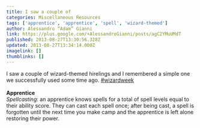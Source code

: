 ```yaml
---
title: I saw a couple of
categories: Miscellaneous Resources
tags: ['apprentice', 'apprentice', 'spell', 'wizard-themed']
author: Alessandro “Adam” Gianni
link: https://plus.google.com/+AlessandroGianni/posts/agC2YMuUMdT
published: 2013-08-27T13:30:56.328Z
updated: 2013-08-27T13:34:14.000Z
imagelink: []
thumblinks: []
---
```


I saw a couple of wizard-themed hirelings and I remembered a simple one we successfully used some time ago.  <a rel="nofollow" class="ot-hashtag" href="https://plus.google.com/s/%23wizardweek/posts">#wizardweek</a> <br /><br /><b>Apprentice</b><br /><i>Spellcasting</i>: an apprentice knows spells for a total of spell levels equal to their ability score. They can cast each spell once; after being cast, a spell is forgotten until the next time you make camp and the apprentice is left alone restoring their power.